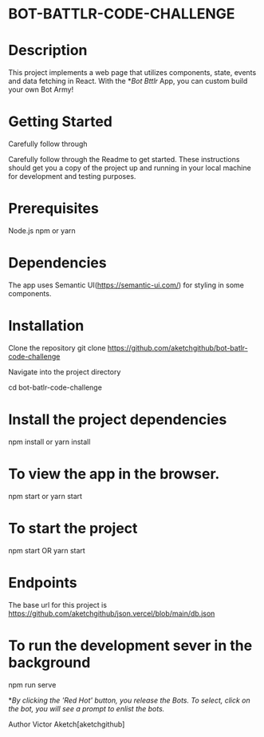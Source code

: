 # BOT-BATTLR-CODE-CHALLENGE

# Description
This project implements a web page that utilizes components, state, events and data fetching in React.
With the **Bot Bttlr* App, you can custom build your own Bot Army!

# Getting Started
Carefully follow through

Carefully follow through the Readme to get started. These instructions should get you a copy of the project up and running in your local machine for development and testing purposes.

# Prerequisites
Node.js
npm or yarn

# Dependencies
The app uses Semantic UI(https://semantic-ui.com/) for styling in some components.

# Installation
Clone the repository git clone https://github.com/aketchgithub/bot-batlr-code-challenge

Navigate into the project directory 

cd bot-batlr-code-challenge

# Install the project dependencies

 npm install or yarn install

# To view the app in the browser. 

npm start or yarn start

# To start the project
npm start  OR
yarn start

# Endpoints
The base url for this project is https://github.com/aketchgithub/json.vercel/blob/main/db.json


# To run the development sever in the background
npm run serve

**By clicking the 'Red Hot' button, you release the Bots. To select, click on the bot, you will see a prompt to enlist the bots.*

Author
Victor Aketch[aketchgithub]
